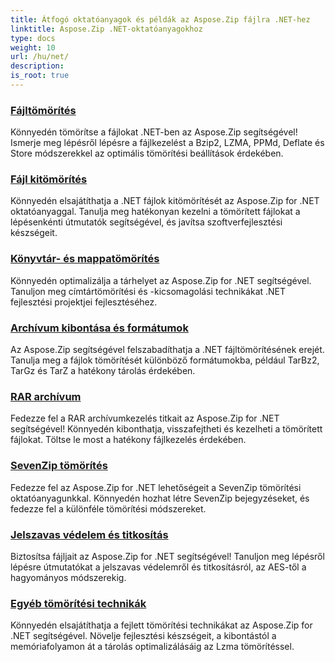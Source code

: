 ```yaml
---
title: Átfogó oktatóanyagok és példák az Aspose.Zip fájlra .NET-hez
linktitle: Aspose.Zip .NET-oktatóanyagokhoz
type: docs
weight: 10
url: /hu/net/
description:
is_root: true
---
```


### [Fájltömörítés](./file-compression/)
Könnyedén tömörítse a fájlokat .NET-ben az Aspose.Zip segítségével! Ismerje meg lépésről lépésre a fájlkezelést a Bzip2, LZMA, PPMd, Deflate és Store módszerekkel az optimális tömörítési beállítások érdekében.
### [Fájl kitömörítés](./file-decompression/)
Könnyedén elsajátíthatja a .NET fájlok kitömörítését az Aspose.Zip for .NET oktatóanyaggal. Tanulja meg hatékonyan kezelni a tömörített fájlokat a lépésenkénti útmutatók segítségével, és javítsa szoftverfejlesztési készségeit.
### [Könyvtár- és mappatömörítés](./directory-and-folder-compression/)
Könnyedén optimalizálja a tárhelyet az Aspose.Zip for .NET segítségével. Tanuljon meg címtártömörítési és -kicsomagolási technikákat .NET fejlesztési projektjei fejlesztéséhez.
### [Archívum kibontása és formátumok](./archive-extraction-and-formats/)
Az Aspose.Zip segítségével felszabadíthatja a .NET fájltömörítésének erejét. Tanulja meg a fájlok tömörítését különböző formátumokba, például TarBz2, TarGz és TarZ a hatékony tárolás érdekében.
### [RAR archívum](./rar-archive/)
Fedezze fel a RAR archívumkezelés titkait az Aspose.Zip for .NET segítségével! Könnyedén kibonthatja, visszafejtheti és kezelheti a tömörített fájlokat. Töltse le most a hatékony fájlkezelés érdekében.
### [SevenZip tömörítés](./sevenzip-compression/)
Fedezze fel az Aspose.Zip for .NET lehetőségeit a SevenZip tömörítési oktatóanyagunkkal. Könnyedén hozhat létre SevenZip bejegyzéseket, és fedezze fel a különféle tömörítési módszereket.
### [Jelszavas védelem és titkosítás](./password-protection-and-encryption/)
Biztosítsa fájljait az Aspose.Zip for .NET segítségével! Tanuljon meg lépésről lépésre útmutatókat a jelszavas védelemről és titkosításról, az AES-től a hagyományos módszerekig. 
### [Egyéb tömörítési technikák](./other-compression-techniques/)
Könnyedén elsajátíthatja a fejlett tömörítési technikákat az Aspose.Zip for .NET segítségével. Növelje fejlesztési készségeit, a kibontástól a memóriafolyamon át a tárolás optimalizálásáig az Lzma tömörítéssel.